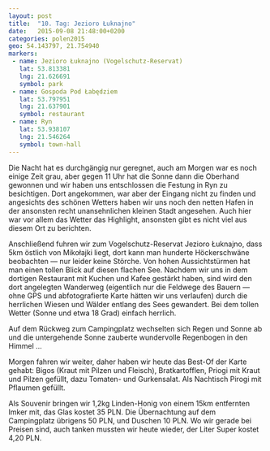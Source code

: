 ```yaml
---
layout: post
title:  "10. Tag: Jezioro Łuknajno"
date:   2015-09-08 21:48:00+0200
categories: polen2015
geo: 54.143797, 21.754940
markers:
 - name: Jezioro Łuknajno (Vogelschutz-Reservat)
   lat: 53.813381
   lng: 21.626691
   symbol: park
 - name: Gospoda Pod Łabędziem
   lat: 53.797951
   lng: 21.637901
   symbol: restaurant
 - name: Ryn
   lat: 53.938107
   lng: 21.546264
   symbol: town-hall
---
```


Die Nacht hat es durchgängig nur geregnet, auch am Morgen war es noch einige Zeit grau, aber gegen 11 Uhr hat die Sonne
dann die Oberhand gewonnen und wir haben uns entschlossen die Festung in Ryn zu besichtigen. Dort angekommen, war aber
der Eingang nicht zu finden und angesichts des schönen Wetters haben wir uns noch den netten Hafen in der ansonsten
recht unansehnlichen kleinen Stadt angesehen. Auch hier war vor allem das Wetter das Highlight, ansonsten gibt es nicht
viel aus diesem Ort zu berichten.

Anschließend fuhren wir zum Vogelschutz-Reservat Jezioro Łuknajno, dass 5km östlich von Mikołajki liegt, dort kann man 
hunderte Höckerschwäne beobachten &mdash; nur leider keine Störche. Von hohen Aussichtstürmen hat man einen tollen Blick
auf diesen flachen See. Nachdem wir uns in dem dortigen Restaurant mit Kuchen und Kafee gestärkt haben, sind wird den
dort angelegten Wanderweg (eigentlich nur die Feldwege des Bauern &mdash; ohne GPS und abfotografierte Karte hätten
wir uns verlaufen) durch die herrlichen Wiesen und Wälder entlang des Sees gewandert. Bei dem tollen Wetter (Sonne und
etwa 18 Grad) einfach herrlich.

Auf dem Rückweg zum Campingplatz wechselten sich Regen und Sonne ab und die untergehende Sonne zauberte wundervolle
Regenbogen in den Himmel …

Morgen fahren wir weiter, daher haben wir heute das Best-Of der Karte gehabt: Bigos (Kraut mit Pilzen und Fleisch), 
Bratkartofflen, Priogi mit Kraut und Pilzen gefüllt, dazu Tomaten- und Gurkensalat. Als Nachtisch Pirogi mit Pflaumen
gefüllt.

Als Souvenir bringen wir 1,2kg Linden-Honig von einem 15km entfernten Imker mit, das Glas kostet 35 PLN. Die 
Übernachtung auf dem Campingplatz übrigens 50 PLN, und Duschen 10 PLN. Wo wir gerade bei Preisen sind, auch tanken 
mussten wir heute wieder, der Liter Super kostet 4,20 PLN.
